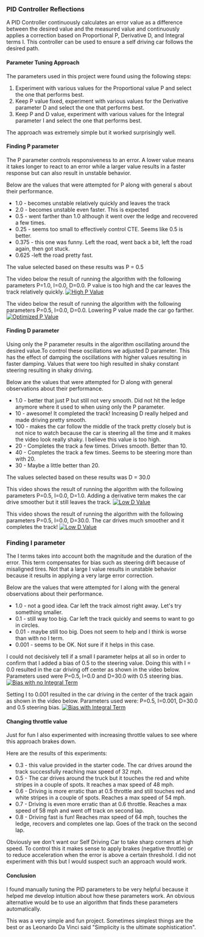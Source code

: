 ### PID Controller Reflections

A PID Controller continuously calculates an error value as a difference between the desired value and the measured value and continuously applies a correction based on Proportional P, Derivative D, and Integral terms I. This controller can be used to ensure a self driving car follows the desired path.

#### Parameter Tuning Approach

The parameters used in this project were found using the following steps:
1. Experiment with various values for the Proportional value P and select the one that performs best.
2. Keep P value fixed, experiment with various values for the Derivative parameter D and select the one that performs best.
3. Keep P and D value, experiment with various values for the Integral parameter I and select the one that performs best.

The approach was extremely simple but it worked surprisingly well.

#### Finding P parameter
The P parameter controls responsiveness to an error. A lower value means it takes longer to react to an error while a larger value results in a faster response but can also result in unstable behavior.

Below are the values that were attempted for P  along with general s about their performance.
- 1.0 - becomes unstable relatively quickly and leaves the track
- 2.0 - becomes unstable even faster. This is expected
- 0.5 - went farther than 1.0 although it went over the ledge and recovered a few times.
- 0.25 - seems too small to effectively control CTE. Seems like 0.5 is better.
- 0.375 - this one was funny. Left the road, went back a bit, left the road again, then got stuck.
- 0.625 -left the road pretty fast.

The value selected based on these results was P = 0.5

The video below the result of running the algorithm with the following parameters P=1.0, I=0.0, D=0.0. P value is too high and the car leaves the track relatively quickly.
[![High P Value](https://img.youtube.com/vi/H3BwvtBZtcw/0.jpg)](https://youtu.be/H3BwvtBZtcw)

The video below the result of running the algorithm with the following parameters P=0.5, I=0.0, D=0.0. Lowering P value made the car go farther.
[![Optimized P Value](https://img.youtube.com/vi/C5VoHKQmkiU/0.jpg)](https://youtu.be/C5VoHKQmkiU)

#### Finding D parameter
Using only the P parameter results in the algorithm oscillating around the desired value.To control these oscillations we adjusted D parameter. This has the effect of damping the oscillations with higher values resulting in faster damping. Values that were too high resulted in shaky constant steering resulting in shaky driving.

Below are the values that were attempted for D along with general observations about their performance.

- 1.0 - better that just P but still not very smooth. Did not hit the ledge anymore where it used to when using only the P parameter.
- 10 - awesome! It completed the track! Increasing D really helped and made driving pretty smooth.
- 100 - makes the car follow the middle of the track pretty closely but is not nice to watch because
the car is steering all the time and it makes the video look really shaky. I believe this value is too high.
- 20 - Completes the track a few times. Drives smooth. Better than 10.
- 40 - Completes the track a few times. Seems to be steering more than with 20.
- 30 - Maybe a little better than 20.

The values selected based on these results was D = 30.0

This video shows the result of running the algorithm with the following parameters P=0.5, I=0.0, D=1.0. Adding a derivative term makes the car drive smoother but it still leaves the track.
[![Low D Value](https://img.youtube.com/vi/sK6HrrhuSTw/0.jpg)](https://youtu.be/sK6HrrhuSTw)


This video shows the result of running the algorithm with the following parameters P=0.5, I=0.0, D=30.0. The car drives much smoother and it completes the track!
[![Low D Value](https://img.youtube.com/vi/oxP_w9-_VdM/0.jpg)](https://youtu.be/oxP_w9-_VdM)

### Finding I parameter
The I terms takes into account both the magnitude and the duration of the error. This term compensates for bias such as steering drift because of misaligned tires. Not that a large I value results in unstable behavior because it results in applying a very large error correction.

Below are the values that were attempted for I along with the general observations about their performance.

- 1.0 - not a good idea. Car left the track almost right away. Let's try something smaller.
- 0.1 - still way too big. Car left the track quickly and seems to want to go in circles.
- 0.01 - maybe still too big. Does not seem to help and I think is worse than with no I term.
- 0.001 - seems to be OK. Not sure if it helps in this case.

I could not decisively tell if a small I parameter helps at all so in order to confirm that I added a bias of 0.5 to the steering value. Doing this with I = 0.0 resulted in the car driving off center as shown in the video below. Parameters used were P=0.5, I=0.0 and D=30.0 with 0.5 steering bias.
[![Bias with no Integral Term](https://img.youtube.com/vi/nfoXeCtF18s/0.jpg)](https://youtu.be/nfoXeCtF18s)

Setting I to 0.001 resulted in the car driving in the center of the track again as shown in the video below. Parameters used were: P=0.5, I=0.001, D=30.0 and 0.5 steering bias.
[![Bias with Integral Term](https://img.youtube.com/vi/G0ZgdJOga1U/0.jpg)](https://youtu.be/G0ZgdJOga1U)

#### Changing throttle value
Just for fun I also experimented with increasing throttle values to see where this approach brakes down.

Here are the results of this experiments:
 - 0.3 - this value provided in the starter code. The car drives around the track successfully reaching max speed of 32 mph.
 - 0.5 - The car drives around the truck but it touches the red and white stripes in a couple of spots. It reaches a max speed of 48 mph.
 - 0.6 - Driving is more erratic than at 0.5 throttle and still touches red and white stripes in a couple of spots. Reaches a max speed of 54 mph.
 - 0.7 - Driving is even more erratic than at 0.6 throttle. Reaches a max speed of 58 mph and went off track on second lap.
 - 0.8 - Driving fast is fun! Reaches max speed of 64 mph, touches the ledge, recovers and completes one lap. Goes of the track on the second lap.

Obviously we don't want our Self Driving Car to take sharp corners at high speed. To control this it makes sense to apply brakes (negative throttle) or to reduce acceleration when the error is above a certain threshold. I did not experiment with this but I would suspect such an approach would work.

#### Conclusion

I found manually tuning the PID parameters to be very helpful because it helped me develop intuition about how these parameters work. An obvious alternative would be to use an algorithm that finds these parameters automatically.

This was a very simple and fun project. Sometimes simplest things are the best or as Leonardo Da Vinci said "Simplicity is the ultimate sophistication".
